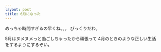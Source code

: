 ```yaml
---
layout: post
title: 6月になった
---
```


めっちゃ時間すぎるの早くね。。。
びっくりだわ。

5月はヌメヌメっと過ごしちゃったから頑張って
4月のときのような正しい生活をするようにするぞい。


